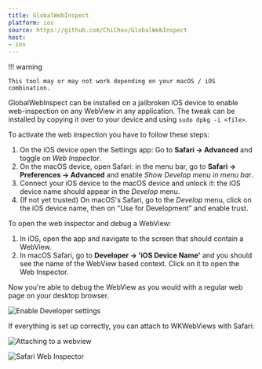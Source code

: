 ```yaml
---
title: GlobalWebInspect
platform: ios
source: https://github.com/ChiChou/GlobalWebInspect
host:
- ios
---
```


!!! warning

    This tool may or may not work depending on your macOS / iOS combination.

GlobalWebInspect can be installed on a jailbroken iOS device to enable web-inspection on any WebView in any application. The tweak can be installed by copying it over to your device and using `sudo dpkg -i <file>`.

To activate the web inspection you have to follow these steps:

1. On the iOS device open the Settings app: Go to **Safari -> Advanced** and toggle on _Web Inspector_.
2. On the macOS device, open Safari: in the menu bar, go to **Safari -> Preferences -> Advanced** and enable _Show Develop menu in menu bar_.
3. Connect your iOS device to the macOS device and unlock it: the iOS device name should appear in the _Develop_ menu.
4. (If not yet trusted) On macOS's Safari, go to the _Develop_ menu, click on the iOS device name, then on "Use for Development" and enable trust.

To open the web inspector and debug a WebView:

1. In iOS, open the app and navigate to the screen that should contain a WebView.
2. In macOS Safari, go to **Developer -> 'iOS Device Name'** and you should see the name of the WebView based context. Click on it to open the Web Inspector.

Now you're able to debug the WebView as you would with a regular web page on your desktop browser.

![Enable Developer settings](Images/Tools/TOOL-0137-safari-dev.png)

If everything is set up correctly, you can attach to WKWebViews with Safari:

![Attaching to a webview](Images/Tools/TOOL-0137-attach-webview.png)

![Safari Web Inspector](Images/Tools/TOOL-0137-web-inspector.png)